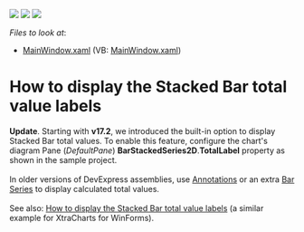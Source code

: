 <!-- default badges list -->
![](https://img.shields.io/endpoint?url=https://codecentral.devexpress.com/api/v1/VersionRange/128569787/17.2.3%2B)
[![](https://img.shields.io/badge/Open_in_DevExpress_Support_Center-FF7200?style=flat-square&logo=DevExpress&logoColor=white)](https://supportcenter.devexpress.com/ticket/details/T516026)
[![](https://img.shields.io/badge/📖_How_to_use_DevExpress_Examples-e9f6fc?style=flat-square)](https://docs.devexpress.com/GeneralInformation/403183)
<!-- default badges end -->
<!-- default file list -->
*Files to look at*:

* [MainWindow.xaml](./CS/StackedTotal/MainWindow.xaml) (VB: [MainWindow.xaml](./VB/StackedTotal/MainWindow.xaml))
<!-- default file list end -->
# How to display the Stacked Bar total value labels


<strong>Update</strong>. Starting with <strong>v17.2</strong>, we introduced the built-in option to display Stacked Bar total values. To enable this feature, configure the chart's diagram Pane (<em>DefaultPane</em>) <strong>BarStackedSeries2D</strong>.<strong>TotalLabel</strong> property as shown in the sample project.<br><br>In older versions of DevExpress assemblies, use <a href="https://documentation.devexpress.com/#WPF/CustomDocument115898">Annotations</a> or an extra <a href="https://documentation.devexpress.com/#WPF/CustomDocument8349">Bar Series</a> to display calculated total values.<br><br>See also: <a href="https://www.devexpress.com/Support/Center/p/T517178">How to display the Stacked Bar total value labels</a> (a similar example for XtraCharts for WinForms).

<br/>



